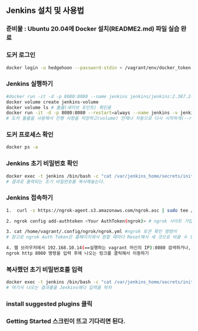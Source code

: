 ## Jenkins 설치 및 사용법

### 준비물 : Ubuntu 20.04에 Docker 설치(README2.md) 파일 실습 완료 

### 도커 로그인
```bash
docker login -u hedgehoon --password-stdin < /vagrant/env/docker_token
```

### Jenkins 실행하기
```bash
#docker run -it -d -p 8080:8080 --name jenkins jenkins/jenkins:2.387.2-lts 기본(불편하다)
docker volume create jenkins-volume
docker volume ls # 볼륨(세이브 포인트) 확인용
docker run -it -d -p 8080:8080 --restart=always --name jenkins -v jenkins-volume:/var/jenkins_home/ -v /var/run/docker.sock:/var/run/docker.sock -v $(which docker):/usr/bin/docker jenkins/jenkins:2.387.2-lts 
# 도커 볼륨을 사용해서 진행 사항을 저장하고(volume) 언제나 자동으로 다시 시작하게(--restart=always) 하려면 위의 주석 처리한 기본 명령어 말고 바로 위의 명령어 세 개를 써라
```

### 도커 프로세스 확인
```bash
docker ps -a
```

### Jenkins 초기 비밀번호 확인
```bash
docker exec -t jenkins /bin/bash -c "cat /var/jenkins_home/secrets/initialAdminPassword"
# 결과로 출력되는 초기 비밀번호를 복사해놓는다.
```

### Jenkins 접속하기
```bash
1.  curl -s https://ngrok-agent.s3.amazonaws.com/ngrok.asc | sudo tee /etc/apt/trusted.gpg.d/ngrok.asc >/dev/null && echo "deb https://ngrok-agent.s3.amazonaws.com buster main" | sudo tee /etc/apt/sources.list.d/ngrok.list && sudo apt update && sudo apt install ngrok   

2. ngrok config add-authtoken <Your AuthToken(ngrok)> # ngrok 사이트 가입 필요

3. cat /home/vagrant/.config/ngrok/ngrok.yml #ngrok 토큰 확인 명령어
# 참고로 ngrok Auth Token은 홈페이지에서 원할 때마다 Reset해서 새 것으로 바꿀 수 있다.

4. 웹 브라우저에서 192.168.10.14(==실행하는 vagrant 머신의 IP):8080 검색하거나,
ngrok http 8080 명령을 입력 후에 나오는 링크를 클릭해서 이동하기
```

### 복사했던 초기 비밀번호를 입력
```bash
docker exec -t jenkins /bin/bash -c "cat /var/jenkins_home/secrets/initialAdminPassword" #초기 젠킨스 비밀번호 확인 명령어
# 여기서 나오는 결과물을 Jenkins에다 입력을 하자
```

### install suggested plugins 클릭

### Getting Started 스크린이 뜨고 기다리면 된다.